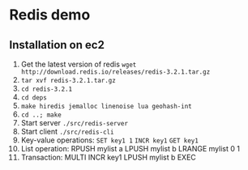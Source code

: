 # Redis demo

## Installation on ec2
1. Get the latest version of redis
`wget http://download.redis.io/releases/redis-3.2.1.tar.gz`
2. `tar xvf redis-3.2.1.tar.gz`
3. `cd redis-3.2.1`
4. `cd deps`
5. `make hiredis jemalloc linenoise lua geohash-int`
6. `cd ..; make`
7. Start server
`./src/redis-server`
8. Start client
`./src/redis-cli`
9. Key-value operations:
`SET key1 1`
`INCR key1`
`GET key1`
10. List operation:
RPUSH mylist a
LPUSH mylist b
LRANGE mylist 0 1
11. Transaction:
MULTI
INCR key1
LPUSH mylist b
EXEC


